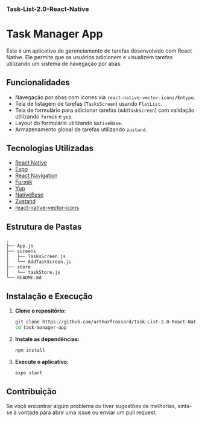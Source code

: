 ### Task-List-2.0-React-Native

# Task Manager App

Este é um aplicativo de gerenciamento de tarefas desenvolvido com React Native. Ele permite que os usuários adicionem e visualizem tarefas utilizando um sistema de navegação por abas.

## Funcionalidades

- Navegação por abas com ícones via `react-native-vector-icons/Entypo`.
- Tela de listagem de tarefas (`TasksScreen`) usando `FlatList`.
- Tela de formulário para adicionar tarefas (`AddTaskScreen`) com validação utilizando `formik` e `yup`.
- Layout do formulário utilizando `NativeBase`.
- Armazenamento global de tarefas utilizando `zustand`.

## Tecnologias Utilizadas

- [React Native](https://reactnative.dev/)
- [Expo](https://expo.dev/)
- [React Navigation](https://reactnavigation.org/)
- [Formik](https://formik.org/)
- [Yup](https://github.com/jquense/yup)
- [NativeBase](https://nativebase.io/)
- [Zustand](https://zustand-demo.pmnd.rs/)
- [react-native-vector-icons](https://github.com/oblador/react-native-vector-icons)

## Estrutura de Pastas

```
.
├── App.js
├── screens
│   ├── TasksScreen.js
│   └── AddTaskScreen.js
├── store
│   └── taskStore.js
└── README.md
```

## Instalação e Execução

1. **Clone o repositório:**
   ```bash
   git clone https://github.com/arthurfrossard/Task-List-2.0-React-Native.git
   cd task-manager-app
   ```

2. **Instale as dependências:**
   ```bash
   npm install
   ```

3. **Execute o aplicativo:**
   ```bash
   expo start
   ```

## Contribuição

Se você encontrar algum problema ou tiver sugestões de melhorias, sinta-se à vontade para abrir uma issue ou enviar um pull request.